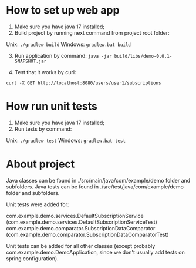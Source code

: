 # How to set up web app

1. Make sure you have java 17 installed;
2. Build project by running next command from project root folder:

Unix: `./gradlew build`
Windows: `gradlew.bat build`

3. Run application by command: `java -jar build/libs/demo-0.0.1-SNAPSHOT.jar`

4. Test that it works by curl:

`curl -X GET http://localhost:8080/users/user1/subscriptions`

# How run unit tests

1. Make sure you have java 17 installed;
2. Run tests by command:

Unix: `./gradlew test`
Windows: `gradlew.bat test`

# About project

Java classes can be found in ./src/main/java/com/example/demo folder and subfolders.
Java tests can be found in ./src/test/java/com/example/demo folder and subfolders.

Unit tests were added for:

com.example.demo.services.DefaultSubscriptionService (com.example.demo.services.DefaultSubscriptionServiceTest)
com.example.demo.comparator.SubscriptionDataComparator (com.example.demo.comparator.SubscriptionDataComparatorTest)

Unit tests can be added for all other classes (except probably com.example.demo.DemoApplication, since we don't usually add tests on spring configuration).

